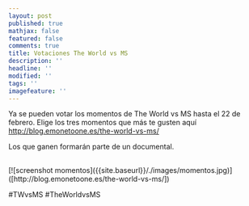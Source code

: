 ```yaml
---
layout: post
published: true
mathjax: false
featured: false
comments: true
title: Votaciones The World vs MS
description: ''
headline: ''
modified: ''
tags: ''
imagefeature: ''
---
```

Ya se pueden votar los momentos de The World vs MS hasta el 22 de febrero. Elige los tres momentos que más te gusten aquí http://blog.emonetoone.es/the-world-vs-ms/ 

Los que ganen formarán parte de un documental.

<div style="text-align: center; margin-bottom:30px"></div>
[![screenshot momentos]({{site.baseurl}}/./images/momentos.jpg)]([http://blog.emonetoone.es/the-world-vs-ms/])




#TWvsMS #TheWorldvsMS
